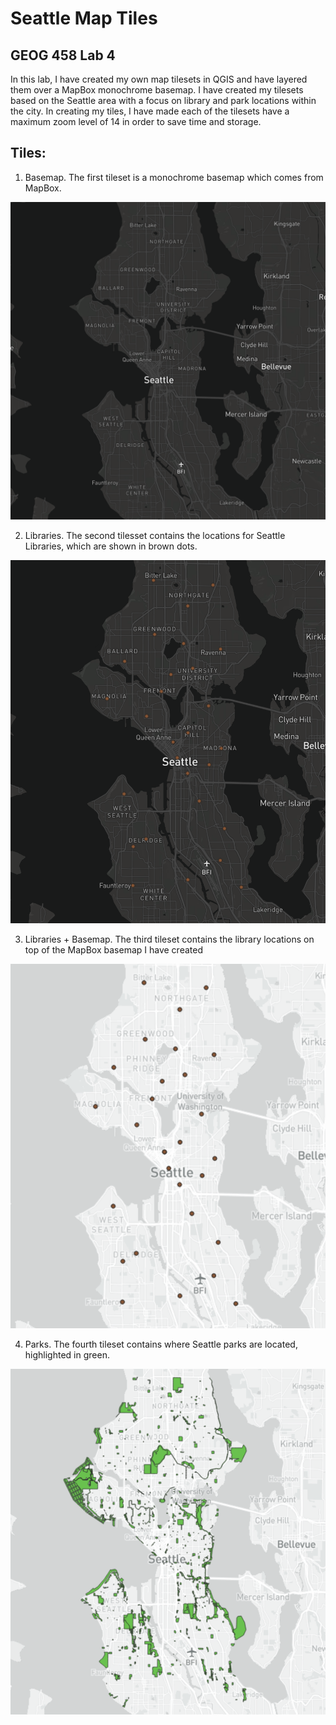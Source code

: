 # Seattle Map Tiles
## GEOG 458 Lab 4

In this lab, I have created my own map tilesets in QGIS and have layered them over a MapBox monochrome basemap. I have created my tilesets based on the Seattle area with a focus on library and park locations within the city. In creating my tiles, I have made each of the tilesets have a maximum zoom level of 14 in order to save time and storage. 

## Tiles:

1. Basemap. The first tileset is a monochrome basemap which comes from MapBox. 
<img width="541" alt="basemap" src='/img/nobase.png'>

2. Libraries. The second tilesset contains the locations for Seattle Libraries, which are shown in brown dots.
<img width="541" alt="libraries" src='/img/libraries.png'>

3. Libraries + Basemap. The third tileset contains the library locations on top of the MapBox basemap I have created
<img width="541" alt="librariesbasemap" src='/img/librariesbase.png'>

4. Parks. The fourth tileset contains where Seattle parks are located, highlighted in green. 
<img width="541" alt="parks" src='/img/parks.png'>



